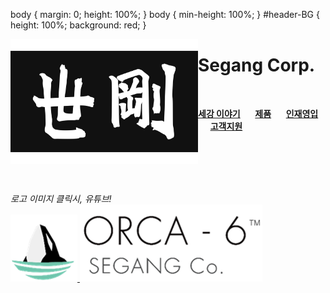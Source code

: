 body {
  margin: 0;
  height: 100%;
}
body {
  min-height: 100%;
}
#header-BG {
  height: 100%;
  background: red;
}
<div id="header-BG"></div>
<img align="left" width="300" height="200" src="segang_logo.jpg">

# Segang Corp.

<br>

[**세강 이야기**](history.md) &nbsp;&nbsp;&nbsp;&nbsp; [**제품**](product.md) &nbsp;&nbsp;&nbsp;&nbsp; [**인재영입**](hr.md) &nbsp;&nbsp;&nbsp;&nbsp; [**고객지원**](cs.md)

<br><br><br><br>

*로고 이미지 클릭시, 유튜브!*<br>
[![alt-text-1](orca_img.png "title-1") ![alt-text-2](orca_text.png "title-2")](https://www.youtube.com/channel/UClkvy77vJXOmdub_qXVujSg)

<!-- Coloring text using diff..but it's not good ways i use
```diff
- text in red
+ text in green
! text in orange
# text in gray
@@ text in purple (and bold)@@
```
--> 
